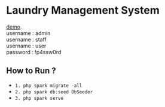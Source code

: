 # Laundry Management System

[demo](http://isra-km.my.id/).<br />
username : admin <br />
username : staff <br />
username : user <br />
password : !p4ssw0rd<br />

## How to Run ?

- `1. php spark migrate -all`
- `2. php spark db:seed DbSeeder`
- `3. php spark serve`

